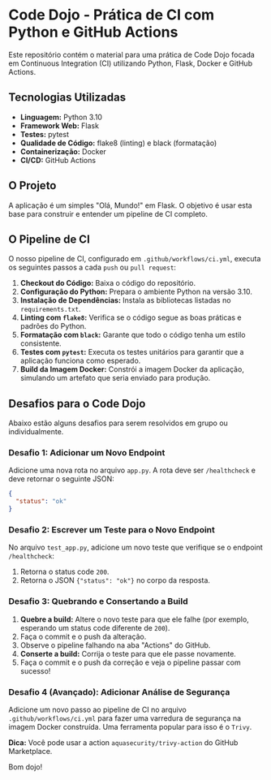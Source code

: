 # Code Dojo - Prática de CI com Python e GitHub Actions

Este repositório contém o material para uma prática de Code Dojo focada em Continuous Integration (CI) utilizando Python, Flask, Docker e GitHub Actions.

## Tecnologias Utilizadas

*   **Linguagem:** Python 3.10
*   **Framework Web:** Flask
*   **Testes:** pytest
*   **Qualidade de Código:** flake8 (linting) e black (formatação)
*   **Containerização:** Docker
*   **CI/CD:** GitHub Actions

## O Projeto

A aplicação é um simples "Olá, Mundo!" em Flask. O objetivo é usar esta base para construir e entender um pipeline de CI completo.

## O Pipeline de CI

O nosso pipeline de CI, configurado em `.github/workflows/ci.yml`, executa os seguintes passos a cada `push` ou `pull request`:

1.  **Checkout do Código:** Baixa o código do repositório.
2.  **Configuração do Python:** Prepara o ambiente Python na versão 3.10.
3.  **Instalação de Dependências:** Instala as bibliotecas listadas no `requirements.txt`.
4.  **Linting com `flake8`:** Verifica se o código segue as boas práticas e padrões do Python.
5.  **Formatação com `black`:** Garante que todo o código tenha um estilo consistente.
6.  **Testes com `pytest`:** Executa os testes unitários para garantir que a aplicação funciona como esperado.
7.  **Build da Imagem Docker:** Constrói a imagem Docker da aplicação, simulando um artefato que seria enviado para produção.

## Desafios para o Code Dojo

Abaixo estão alguns desafios para serem resolvidos em grupo ou individualmente.

### Desafio 1: Adicionar um Novo Endpoint

Adicione uma nova rota no arquivo `app.py`. A rota deve ser `/healthcheck` e deve retornar o seguinte JSON:

```json
{
  "status": "ok"
}
```

### Desafio 2: Escrever um Teste para o Novo Endpoint

No arquivo `test_app.py`, adicione um novo teste que verifique se o endpoint `/healthcheck`:

1.  Retorna o status code `200`.
2.  Retorna o JSON `{"status": "ok"}` no corpo da resposta.

### Desafio 3: Quebrando e Consertando a Build

1.  **Quebre a build:** Altere o novo teste para que ele falhe (por exemplo, esperando um status code diferente de `200`).
2.  Faça o commit e o push da alteração.
3.  Observe o pipeline falhando na aba "Actions" do GitHub.
4.  **Conserte a build:** Corrija o teste para que ele passe novamente.
5.  Faça o commit e o push da correção e veja o pipeline passar com sucesso!

### Desafio 4 (Avançado): Adicionar Análise de Segurança

Adicione um novo passo ao pipeline de CI no arquivo `.github/workflows/ci.yml` para fazer uma varredura de segurança na imagem Docker construída. Uma ferramenta popular para isso é o `Trivy`.

**Dica:** Você pode usar a action `aquasecurity/trivy-action` do GitHub Marketplace.


Bom dojo!
